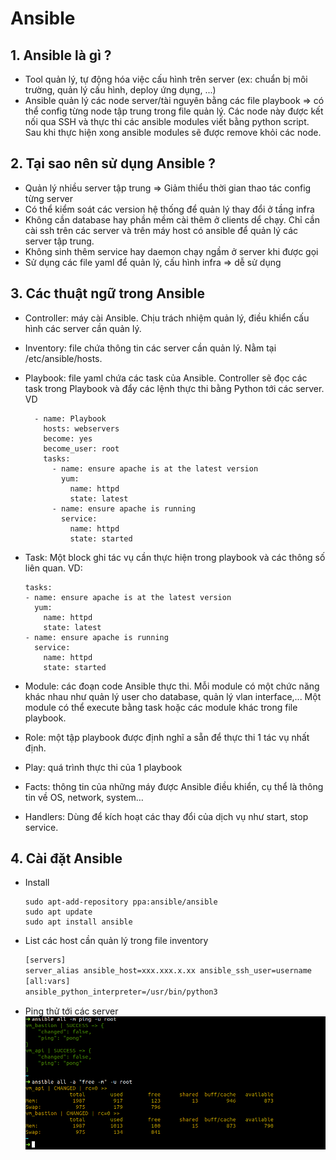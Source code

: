 # Ansible

## 1. Ansible là gì ?
- Tool quản lý, tự động hóa việc cấu hình trên  server (ex: chuẩn bị môi trường, quản lý cấu hình, deploy ứng dụng, ...)
- Ansible quản lý các node server/tài nguyên bằng các file playbook => có thể config từng node tập trung trong file quản lý. Các node này được kết nối qua SSH và thực thi các ansible modules viết bằng python script. Sau khi thực hiện xong ansible modules sẽ được remove khỏi các node.

## 2. Tại sao nên sử dụng Ansible ?
- Quản lý nhiều server tập trung => Giảm thiểu thời gian thao tác config từng server
- Có thể kiểm soát các version hệ thống để quản lý thay đổi ở tầng infra
- Không cần database hay phần mềm cài thêm ở clients dể chạy. Chỉ cần cài ssh trên các server và trên máy host có ansible để quản lý các server tập trung.
- Không sinh thêm service hay daemon chạy ngầm ở server khi được gọi
- Sử dụng các file yaml để quản lý, cấu hình infra => dễ sử dụng

## 3. Các thuật ngữ trong Ansible
- Controller: máy cài Ansible. Chịu trách nhiệm quản lý, điều khiển cấu hình các server cần quản lý.
- Inventory: file chứa thông tin các server cần quản lý. Nằm tại /etc/ansible/hosts.
- Playbook: file yaml chứa các task của Ansible. Controller sẽ đọc các task trong Playbook và đẩy các lệnh thực thi bằng Python tới các server. VD
  ```
    - name: Playbook
      hosts: webservers
      become: yes
      become_user: root
      tasks:
        - name: ensure apache is at the latest version
          yum:
            name: httpd
            state: latest
        - name: ensure apache is running
          service:
            name: httpd
            state: started
  ```

- Task: Một block ghi tác vụ cần thực hiện trong playbook và các thông số liên quan. VD:
  ```
  tasks:
  - name: ensure apache is at the latest version
    yum:
      name: httpd
      state: latest
  - name: ensure apache is running
    service:
      name: httpd
      state: started
  ```

- Module: các đoạn code Ansible thực thi. Mỗi module có một chức năng khác nhau như quản lý user cho database, quản lý vlan interface,... Một module có thể execute bằng task hoặc các module khác trong file playbook.
- Role: một tập playbook được định nghĩ a sẵn để thực thi 1 tác vụ nhất định.
- Play: quá trình thực thi của 1 playbook
- Facts: thông tin của những máy được Ansible điều khiển, cụ thể là thông tin về OS, network, system…
- Handlers: Dùng để kích hoạt các thay đổi của dịch vụ như start, stop service.

## 4. Cài đặt Ansible
- Install
  ```
  sudo apt-add-repository ppa:ansible/ansible
  sudo apt update
  sudo apt install ansible
  ```
- List các host cần quản lý trong file inventory
  ```cl
  [servers]
  server_alias ansible_host=xxx.xxx.x.xx ansible_ssh_user=username
  [all:vars]
  ansible_python_interpreter=/usr/bin/python3
  ```
- Ping thử tới các server
  ![ansible_intro](images/ansible_1.png)
